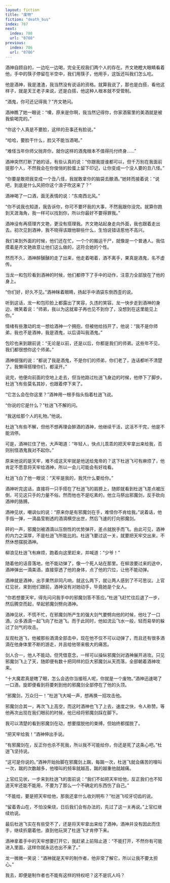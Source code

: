 ```yaml
---
layout: fiction
title: "废物"
fiction: "death_bus"
index: 787
next:
  index: 788
  url: "0788"
previous:
  index: 786
  url: "0786"
---
```

酒神自顾自的，一边吃一边喝，完全无视我们两个人的存在。齐文艳瞪大眼睛看着他，手中的筷子停留在半空中，我们用筷子，他用手，这饭还叫我们怎么吃。

他是酒神，我是渣渣，我当然没有说话的资格。就算我说了，那也是白搭，看他这样子，就是天王老子来说，还是白搭，他这种人根本就不受管制。

“酒鬼，你可还记得我？”齐文艳问。

酒神瞧了她一眼说：“噢，原来是你啊，我当然记得你，你家酒窖里的美酒就是被我偷喝完的。”

“你这个人真是不要脸，这样的丑事还有脸说。”

“哈哈，要脸干什么，脸又不能当酒喝。”

“难怪当年你师父抛弃你，就你这样的酒鬼根本不值得托付终身……”

酒神突然打断了她的话，有些认真的说：“你跟我提谁都可以，但千万别在我面前提那个人，不然我会在你俊俏的脸蛋上留下印记，让你变成一个没人要的丑八怪。”

“你要是敢把我变成一个丑八怪，我就敢拿你的脑袋去酿酒。”她转而接着说：“说吧，到底是什么风把你这个浪子吹这来了？”

酒神喝了一口酒，面无表情的说：“东南西北风。”

“你不说我也知道，我告诉你，你可不要坏我的大事，不然我跟你没完。就算你跑到天涯海角，我一样可以找到你，所以你最好不要得罪我。”

酒神没有再搭理齐文艳，更没有搭理我。齐文艳站起身走向外面，我也跟着走出去。初次见到酒神，我不晓得该跟他聊些什么，生怕说错话惹他不高兴。

我们来到外面的时候，他们还在忙，一个个的搬运干尸，就像是一个普通人。我估摸着是齐文艳故意让他们这么做的，这符合她的个性。

然而不久，酒神醉醺醺的走了出来，他走着喝着，酒不离手，果真是酒鬼，名不虚传。

当龙一和包珍看到酒神的时候，他们都停下了手中的动作，注意力全部放在了他的身上。

“你们好，好久不见。”酒神眯着眼睛，扬起手中酒袋东倒西歪的说。

听到这话，龙一和包珍脸上都露出了笑容，久违的笑容。龙一快步走到酒神的身边，微笑着说：“师弟，我以为这就辈子再也见不到你了，没想到在这里能见上你。”

情绪有些激动的龙一想给酒神一个拥抱，但被他给挡开了，他说：“我不是你师弟，我也不是酒神，我是酒鬼，以后请叫我酒鬼。”

包珍也来到跟前说：“无论是以前，还是以后，你都是我们的师弟。这些年不见，我们都很想你这个师弟。”

酒神倔强的说：“都说了我是酒鬼，不是你们的师弟，你们老了，连话都听不清楚了。我懒得搭理你们，都滚开。”

说完，他便向前面的空地上走去，但当他路过杜逍飞身边的时候，他停下了脚步。杜逍飞有些莫名其妙，也跟着停下来了。

“它怎么会在你这里？”酒神用一根手指头指着杜逍飞说。

“你说的它是什么？”杜逍飞不解的问。

“我送给那个人的礼物。”他说。

杜逍飞有些不解，但他不想再理会醉酒的酒神，他继续干活，这活不干完，他是不能消停。

可是，酒神拦住了他，大声喝道：“年轻人，快点儿乖乖的把天牢拿出来给我，否则别怪酒鬼我对不起你。”

原来他说的是天牢，难不成这天牢就是他送给鬼帝的？这下杜逍飞可有麻烦了，他肯定不愿意将天牢给酒神，所以一会儿可能会有好戏看。

杜逍飞白了他一眼说：“天牢是我的，我凭什么要给你。”

酒神听完这话，直接将一只手搭在了杜逍飞的肩膀上，随即就看到杜逍飞差点被压倒，可见这只手的力量不俗。然而他也不是吃素的，他立马祭出邪魔剑，反手砍向酒神的胳膊。

酒神见状，嘲讽似的说：“原来你是有邪魔剑在手，难怪你不肯给我。”说着话，他手指一弹，一滴晶莹剔透的酒滴横空出世，然后飞速的打向邪魔剑。

砰的一声，邪魔剑被酒滴以压倒性的优势弹开，差点就脱手而飞。由此可见，酒神的内力之深厚，不是杜逍飞所能比的。杜逍飞要过这一关，就要把天牢交出来，不然休想摆脱酒神。

柳浪见杜逍飞有麻烦，跑着向这里赶来，并喊道：“少爷！”

随着他的话音落地，他不能动弹了，像一个死人站在那里。在柳浪要过来的途中，酒神弹出一滴美酒，直接穿透了他的身体，点了他的穴位，让他不能动弹。

酒神就是酒神，出手果然非同凡响，就这么两下，就让两人感到了不可思议。上官红见状，来到他们跟前，酒神没有对她动手，毕竟她是个女人。

“你若想要天牢，得先问问我手中的邪魔剑答不答应。”杜逍飞赶忙往后退了一步，然后腾空而起，举起邪魔剑劈向酒神。

酒神见状，不慌不忙，在邪魔剑所产生的强大剑气要劈向他的时候，他吐了一口酒，众多酒滴一起飞向了杜逍飞。而于此同时，他如流云飞水一般，轻而易举的躲过了剑气的攻击。

反观杜逍飞，他被那些酒滴全部击中，现在他不仅不可以动弹了，而且还有很多酒滴在他身体里不断的游走，并且给他带来极大的痛苦。

剑人合一，他人不能动，但凭借意念，一样可以操纵邪魔剑对酒神展开进攻。只见邪魔剑飞上了天，随即便有数十把同样的巨大邪魔剑从天而落，全部朝着酒神攻来。

“十大魔君真是瞎了眼，怎么会选你当接班人呢，你就是一个废物。”酒神迅速喝了一口酒，旋即便看到将要刺到他的邪魔剑全部停在了他的头顶。

“邪魔剑，万众归一！”杜逍飞大喊一声，想再换一招攻击他。

邪魔剑合其一，再次飞上高空，而这时酒神也飞了上去，速度之快，令人称赞。等他再次出现在我们眼前的时候，他已经将邪魔剑踩在脚下。

我可以清楚的看到邪魔剑在动，想要摆脱他的束缚，但始终都摆脱了。

“把天牢给我！”酒神伸出手说。

“有邪魔剑在，反正你也杀不死我，所以我不可能给你，你还是死了这条心吧。”杜逍飞坚持说。

“这可是你说的。”酒神开始抬脚在邪魔剑上踹，每踹一次，杜逍飞就会痛苦的嚎叫一次，踹的次数越多，他嚎叫的频率就越高，踹的越重他就越痛。

上官红见状，一步来到杜逍飞的面前说：“我们不如把天牢给他，反正我们也不知道天牢还能不能用，不要为了那么一个不确定的东西伤了自己。”

“不能给，要是把天牢给他，那我还拿什么收刘明布？”杜逍飞咬牙切齿的说。

“留着青山在，不怕没柴烧，日后我们会有办法的，先过了这一关再说。”上官红继续劝说。

最后杜逍飞实在有些受不了，还是将天牢拿出来给了酒神。酒神并没有因此而住手，继续折磨着他，直到他玩哭了杜逍飞才肯停下来。

酒神拿着手中的天牢想要打开它，我赶紧上前阻止道：“不能打开，不然你有可能进入里面，这样你就永远也出不来了。”

龙一微微一笑说：“酒神就是天牢的制作者，他非常了解它，所以让我不要太担心。”

我去，即便是制作者也不能有这样的特权吧？这不是坑人吗？